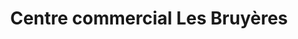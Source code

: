 ---
title: "Centre commercial Les Bruyères"
url: /le-petit-quevilly/centre-commercial-les-bruyeres/
shop: centre commercial
---